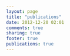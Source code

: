 ```yaml
---
layout: page
title: "publications"
date: 2012-12-20 02:01
comments: true
sharing: true
footer: true
publications: true
---
```

